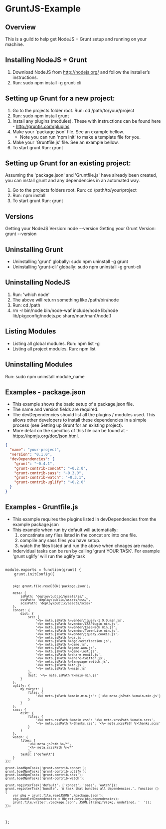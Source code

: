 GruntJS-Example
===============


Overview
-------------------------------------------
This is a guild to help get NodeJS + Grunt setup and running on your machine.


Installing NodeJS + Grunt
-------------------------------------------
1) Download NodeJS from http://nodejs.org/ and follow the installer’s instructions.
2) Run: sudo npm install -g grunt-cli


Setting up Grunt for a new project:
-------------------------------------------
1) Go to the projects folder root.  Run: cd /path/to/your/project
2) Run: sudo npm install grunt
3) Install any plugins (modules). These with instructions can be found here - http://gruntjs.com/plugins 
4) Make your 'package.json' file. See an example bellow.  
    - Note you can run 'npm init' to make a template file for you.
5) Make your 'Gruntfile.js' file. See an example bellow.  
6) To start grunt Run: grunt


Setting up Grunt for an existing project:
-------------------------------------------
Assuming the 'package.json' and 'Gruntfile.js' have already been created, you can install grunt and any dependencies in an automated way.

1) Go to the projects folders root.  Run: cd /path/to/your/project
2) Run: npm install
3) To start grunt Run: grunt


Versions
-------------------------------------------
Getting your NodeJS Version: node --version
Getting your Grunt Version: grunt --version


Uninstalling Grunt
-------------------------------------------
- Uninstalling 'grunt' globally: sudo npm uninstall -g grunt
- Uninstalling 'grunt-cli' globally: sudo npm uninstall -g grunt-cli


Uninstalling NodeJS
-------------------------------------------
1) Run: 'which node' 
2) The above will return something like /path/bin/node
3) Run: cd /path
4) rm -r bin/node bin/node-waf include/node lib/node lib/pkgconfig/nodejs.pc share/man/man1/node.1


Listing Modules
-------------------------------------------
- Listing all global modules. Run: npm list -g
- Listing all project modules. Run: npm list


Uninstalling Modules
-------------------------------------------
Run: sudo npm uninstall module_name


Examples - package.json
-------------------------------------------
- This example shows the basic setup of a package.json file.  
- The name and version fields are required.
- The devDependencies should list all the plugins / modules used.  This allows other developers to install these dependencies in a simple process (see Setting up Grunt for an existing project).
- More detail on the specifics of this file can be found at - https://npmjs.org/doc/json.html.  

```json
{
  "name": "your-project",
  "version": "0.1.0",
  "devDependencies": {
    "grunt": "~0.4.1",
    "grunt-contrib-concat": "~0.2.0",
    "grunt-contrib-sass": "~0.3.0",
    "grunt-contrib-watch": "~0.3.1",
    "grunt-contrib-uglify": "~0.2.0"
  }
}
```

Examples - Gruntfile.js
-------------------------------------------
- This example requires the plugins listed in devDependencies from the example package.json
- This example when run by default will automatially:
    1) concatinate any files listed in the concat src into one file.
    2) complile any sass files you have setup.
    3) watch the files listed and run the above when chnages are made.
- Indervidual tasks can be run by calling 'grunt YOUR TASK'. For example 'grunt uglify' will run the uglify task


<code>
module.exports = function(grunt) {
    grunt.initConfig({

        pkg: grunt.file.readJSON('package.json'),

        meta: {
            jsPath: 'deploy/public/assets/js/',
            cssPath: 'deploy/public/assets/css/',
            scssPath: 'deploy/public/assets/scss/'
        },
        concat: {
            dist: {
                src: [
                    '<%= meta.jsPath %>vendor/jquery-1.9.0.min.js',
                    '<%= meta.jsPath %>vendor/CSSPlugin.min.js',
                    '<%= meta.jsPath %>vendor/EasePack.min.js',
                    '<%= meta.jsPath %>vendor/TweenLite.min.js',
                    '<%= meta.jsPath %>vendor/jquery.cookie.js',
                    '<%= meta.jsPath %>ga.js',
                    '<%= meta.jsPath %>age-verification.js',
                    '<%= meta.jsPath %>game.js',
                    '<%= meta.jsPath %>game-won.js',
                    '<%= meta.jsPath %>game-lost.js',
                    '<%= meta.jsPath %>share-email.js',
                    '<%= meta.jsPath %>share-twitter.js',
                    '<%= meta.jsPath %>language-switch.js',
                    '<%= meta.jsPath %>tc.js',
                    '<%= meta.jsPath %>main.js'
                ],
                dest: '<%= meta.jsPath %>main-min.js'
            }
        },
        uglify: {
            my_target: {
                files: {
                    '<%= meta.jsPath %>main-min.js': ['<%= meta.jsPath %>main-min.js']
                }
            }
        },
        sass: {
            dist: {
                files: {
                    '<%= meta.cssPath %>main.css': '<%= meta.scssPath %>main.scss',
                    '<%= meta.cssPath %>thanks.css': '<%= meta.scssPath %>thanks.scss'
                }
            }
        },
        watch: {
            files: [
                '<%= meta.jsPath %>/*',
                '<%= meta.scssPath %>/*'
                ],
            tasks: ['default']
        }
    });

    grunt.loadNpmTasks('grunt-contrib-concat');
    grunt.loadNpmTasks('grunt-contrib-uglify');
    grunt.loadNpmTasks('grunt-contrib-sass');
    grunt.loadNpmTasks('grunt-contrib-watch');

    grunt.registerTask('default', ['concat', 'sass', 'watch']);
    grunt.registerTask('bundle', 'A task that bundles all dependencies.', function () {
        var pkg = grunt.file.readJSON('./package.json');
        pkg.bundledDependencies = Object.keys(pkg.dependencies);
        grunt.file.write('./package.json', JSON.stringify(pkg, undefined, '  '));
    });
};
</code>
